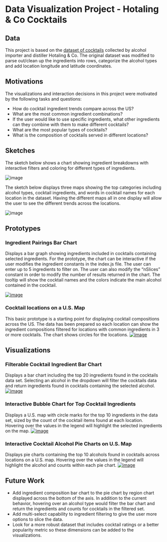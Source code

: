 # Data Visualization Project - Hotaling & Co Cocktails

## Data

This project is based on the [dataset of cocktails](https://gist.github.com/jgorsett/6492ab1253c04167d1639c4ced71b3bf) collected by alcohol importer and distiller Hotaling & Co. The original dataset was modified to parse out/clean up the ingredients into rows, categorize the alcohol types and add location longitude and latitude coordinates.

## Motivations
The visualizations and interaction decisions in this project were motivated by the following tasks and questions:
 *  How do cocktail ingredient trends compare across the US?
 *  What are the most common ingredient combinations?
 *  If the user would like to use specific ingredients, what other ingredients can they combine with them to make different cocktails?
 *  What are the most popular types of cocktails?
 *  What is the composition of cocktails served in different locations?

## Sketches
The sketch below shows a chart showing ingredient breakdowns with interactive filters and coloring for different types of ingredients.

![image](https://user-images.githubusercontent.com/44886644/65655486-6583f980-dfea-11e9-886d-f7a58a1c2242.png)

The sketch below displays three maps showing the top categories including alcohol types, cocktail ingredients, and words in cocktail names for each location in the dataset.  Having the different maps all in one display will allow the user to see the different trends across the locations.

![image](https://user-images.githubusercontent.com/44886644/65656068-76ce0580-dfec-11e9-808b-09dac51ad11c.png)

## Prototypes

### Ingredient Pairings Bar Chart
Displays a bar graph showing ingredients included in cocktails containing selected ingredients.  For the prototype, the chart can be interactive if the user modifies the ingredient constants in the index.js file. The user can enter up to 5 ingredients to filter on. The user can also modify the “nSlices” constant in order to modify the number of results returned in the chart. The tooltip will show the cocktail names and the colors indicate the main alcohol contained in the cocktail.

[![image](https://user-images.githubusercontent.com/44886644/65655061-d62a1680-dfe8-11e9-8c74-7822644fbc6e.png)](https://vizhub.com/jgorsett/c5ae89a319ac45d691be5c0f69ff8ca9/fullscreen)

### Cocktail locations on a U.S. Map 
This basic prototype is a starting point for displaying cocktail compositions across the US.  The data has been prepared so each location can show the ingredient compositions filtered for locations with common ingredients in 3 or more cocktails.  The chart shows circles for the locations. 
[![image](https://user-images.githubusercontent.com/44886644/66533101-b82bde00-eadf-11e9-9224-2d68cc21a394.png)](https://beta.vizhub.com/jgorsett/e5ac059bc26a4d1b8e0924876843ca10)

## Visualizations

### Filterable Cocktail Ingredient Bar Chart
Displays a bar chart including the top 20 ingredients found in the cocktails data set.  Selecting an alcohol in the dropdown will filter the cocktails data and return ingredients found in cocktails containing the selected alcohol.
[![image](https://user-images.githubusercontent.com/44886644/67910418-fd7c8200-fb58-11e9-8abc-dcfab49d4870.png)](https://beta.vizhub.com/jgorsett/74fec17030cb49298c397eeac028a908?edit=files)

### Interactive Bubble Chart for Top Cocktail Ingredients
Displays a U.S. map with circle marks for the top 10 ingredients in the data set, sized by the count of the cocktail items found at each location.  Hovering over the values in the legend will highlight the selected ingredients on the map.
[![image](https://user-images.githubusercontent.com/44886644/67910513-619f4600-fb59-11e9-8d69-69dd7293259b.png)](https://beta.vizhub.com/jgorsett/18e06a65bb964e0ebebab124d8bb2148)

### Interactive Cocktail Alcohol Pie Charts on U.S. Map
Displays pie charts containing the top 10 alcohols found in cocktails across locations on a U.S. map.  Hovering over the values in the legend will highlight the alcohol and counts within each pie chart.
[![image](https://user-images.githubusercontent.com/44886644/67909715-96f66480-fb56-11e9-86b1-e777bf3ba5b8.png)](https://beta.vizhub.com/jgorsett/7f4eab84f0d747159880fee9b3334633)

## Future Work
 * Add ingredient composition bar chart to the pie chart by region chart displayed across the bottom of the axis.  In addition to the current behavior, hovering over an alcohol type would filter the bar chart and return the ingredients and counts for cocktails in the filtered set.
 * Add multi-select capability to ingredient filtering to give the user more options to slice the data.
 * Look for a more robust dataset that includes cocktail ratings or a better popularity metric so these dimensions can be added to the visualizations.
